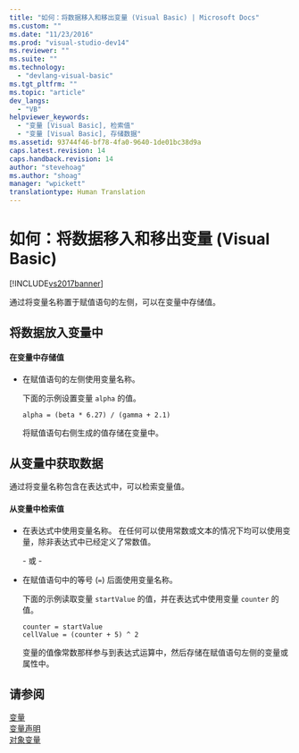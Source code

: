 ```yaml
---
title: "如何：将数据移入和移出变量 (Visual Basic) | Microsoft Docs"
ms.custom: ""
ms.date: "11/23/2016"
ms.prod: "visual-studio-dev14"
ms.reviewer: ""
ms.suite: ""
ms.technology: 
  - "devlang-visual-basic"
ms.tgt_pltfrm: ""
ms.topic: "article"
dev_langs: 
  - "VB"
helpviewer_keywords: 
  - "变量 [Visual Basic], 检索值"
  - "变量 [Visual Basic], 存储数据"
ms.assetid: 93744f46-bf78-4fa0-9640-1de01bc38d9a
caps.latest.revision: 14
caps.handback.revision: 14
author: "stevehoag"
ms.author: "shoag"
manager: "wpickett"
translationtype: Human Translation
---
```

# 如何：将数据移入和移出变量 (Visual Basic)
[!INCLUDE[vs2017banner](../../../../csharp/includes/vs2017banner.md)]

通过将变量名称置于赋值语句的左侧，可以在变量中存储值。  
  
## 将数据放入变量中  
  
#### 在变量中存储值  
  
-   在赋值语句的左侧使用变量名称。  
  
     下面的示例设置变量 `alpha` 的值。  
  
    ```  
    alpha = (beta * 6.27) / (gamma + 2.1)  
    ```  
  
     将赋值语句右侧生成的值存储在变量中。  
  
## 从变量中获取数据  
 通过将变量名称包含在表达式中，可以检索变量值。  
  
#### 从变量中检索值  
  
-   在表达式中使用变量名称。  在任何可以使用常数或文本的情况下均可以使用变量，除非表达式中已经定义了常数值。  
  
     \- 或 \-  
  
-   在赋值语句中的等号 \(`=`\) 后面使用变量名称。  
  
     下面的示例读取变量 `startValue` 的值，并在表达式中使用变量 `counter` 的值。  
  
    ```  
    counter = startValue  
    cellValue = (counter + 5) ^ 2  
    ```  
  
     变量的值像常数那样参与到表达式运算中，然后存储在赋值语句左侧的变量或属性中。  
  
## 请参阅  
 [变量](../../../../visual-basic/programming-guide/language-features/variables/index.md)   
 [变量声明](../../../../visual-basic/programming-guide/language-features/variables/variable-declaration.md)   
 [对象变量](../../../../visual-basic/programming-guide/language-features/variables/object-variables.md)